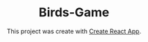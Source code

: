 <div align="center">
<h1>Birds-Game</h1>

This project was create with [Create React App](https://github.com/facebook/create-react-app).


